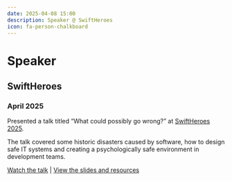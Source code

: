```yaml
---
date: 2025-04-08 15:00
description: Speaker @ SwiftHeroes
icon: fa-person-chalkboard
---
```

# Speaker
## SwiftHeroes
### April 2025

Presented a talk titled “What could possibly go wrong?” at [SwiftHeroes 2025](https://swiftheroes.com/2025).

The talk covered some historic disasters caused by software, how to design safe IT systems and creating a psychologically safe environment in development teams.

[Watch the talk](https://www.youtube.com/watch?v=2YHEmoD2STk) | [View the slides and resources](https://github.com/obinns-dd/talks/tree/main/2025/swift-heroes)

